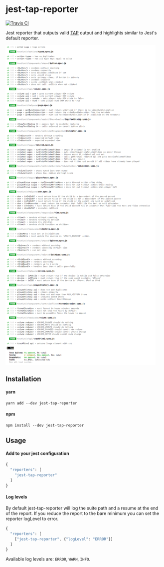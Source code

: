 # jest-tap-reporter

[travis-badge]: https://api.travis-ci.org/MailOnline/jest-tap-reporter.svg?branch=master
[travis]: https://travis-ci.org/MailOnline/jest-tap-reporter

[![Travis CI][travis-badge]][travis]

Jest reporter that outputs valid [TAP](https://testanything.org/tap-specification.html) output and highlights similar to Jest's default reporter.

![jest-tap-reporter exaple](./docs/example.png)

## Installation

#### yarn
```shell
yarn add --dev jest-tap-reporter
```

#### npm
```shell
npm install --dev jest-tap-reporter
```

## Usage

#### Add to your jest configuration

```javascript
{
  "reporters": [
    "jest-tap-reporter"
  ]
}
```

#### Log levels

By default jest-tap-reporter will log the suite path and a resume at the end of the report. If you reduce the report to the bare minimum you can set the reporter logLevel to error.

```javascript
{
  "reporters": [
    ["jest-tap-reporter", {"logLevel": "ERROR"}]
  ]
}
```

Available log levels are: `ERROR`, `WARN`, `INFO`.